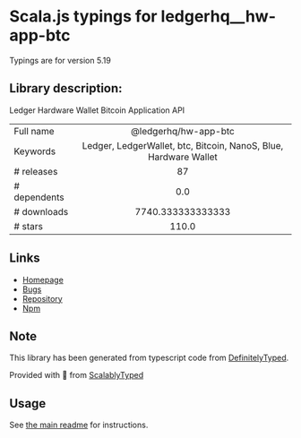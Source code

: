 
# Scala.js typings for ledgerhq__hw-app-btc

Typings are for version 5.19

## Library description:
Ledger Hardware Wallet Bitcoin Application API

|                    |                 |
| ------------------ | :-------------: |
| Full name          | @ledgerhq/hw-app-btc |
| Keywords           | Ledger, LedgerWallet, btc, Bitcoin, NanoS, Blue, Hardware Wallet |
| # releases         | 87 |
| # dependents       | 0.0 |
| # downloads        | 7740.333333333333 |
| # stars            | 110.0 |

## Links
- [Homepage](https://github.com/LedgerHQ/ledger-live/tree/develop/libs/ledgerjs/packages/hw-app-btc)
- [Bugs](https://github.com/LedgerHQ/ledger-live/issues)
- [Repository](https://github.com/LedgerHQ/ledger-live)
- [Npm](https://www.npmjs.com/package/%40ledgerhq%2Fhw-app-btc)
    


## Note
This library has been generated from typescript code from [DefinitelyTyped](https://definitelytyped.org).

Provided with :purple_heart: from [ScalablyTyped](https://github.com/oyvindberg/ScalablyTyped)

## Usage
See [the main readme](../../readme.md) for instructions.


